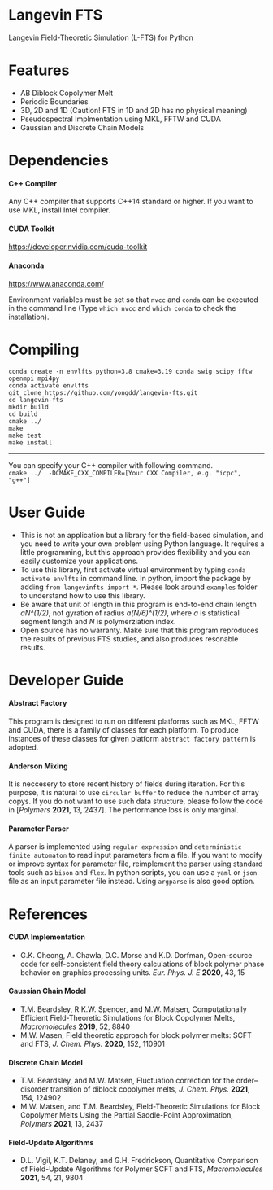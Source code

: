 # Langevin FTS
Langevin Field-Theoretic Simulation (L-FTS) for Python

# Features
* AB Diblock Copolymer Melt
* Periodic Boundaries  
* 3D, 2D and 1D (Caution! FTS in 1D and 2D has no physical meaning)
* Pseudospectral Implmentation using MKL, FFTW and CUDA
* Gaussian and Discrete Chain Models

# Dependencies
#### C++ Compiler
  Any C++ compiler that supports C++14 standard or higher. If you want to use MKL, install Intel compiler.

#### CUDA Toolkit 
  https://developer.nvidia.com/cuda-toolkit  

#### Anaconda
  https://www.anaconda.com/

Environment variables must be set so that `nvcc` and `conda` can be executed in the command line (Type `which nvcc` and `which conda` to check the installation).
  
# Compiling
  `conda create -n envlfts python=3.8 cmake=3.19 conda swig scipy fftw openmpi mpi4py`  
  `conda activate envlfts`  
  `git clone https://github.com/yongdd/langevin-fts.git`  
  `cd langevin-fts`  
  `mkdir build`  
  `cd build`  
  `cmake ../`  
  `make`   
  `make test`   
  `make install`
  
* * *
  You can specify your C++ compiler with following command.   
  `cmake ../  -DCMAKE_CXX_COMPILER=[Your CXX Compiler, e.g. "icpc", "g++"]`  

# User Guide
+ This is not an application but a library for the field-based simulation, and you need to write your own problem using Python language. It requires a little programming, but this approach provides flexibility and you can easily customize your applications.
+ To use this library, first activate virtual environment by typing `conda activate envlfts` in command line. In python, import the package by adding  `from langevinfts import *`. Please look around `examples` folder to understand how to use this library.
+ Be aware that unit of length in this program is end-to-end chain length *aN^(1/2)*, not gyration of radius *a(N/6)^(1/2)*, where *a* is statistical segment length and *N* is polymerziation index.  
+ Open source has no warranty. Make sure that this program reproduces the results of previous FTS studies, and also produces resonable results.  

# Developer Guide
#### Abstract Factory  
  This program is designed to run on different platforms such as MKL, FFTW and CUDA, there is a family of classes for each platform. To produce instances of these classes for given platform `abstract factory pattern` is adopted.

#### Anderson Mixing  
  It is neccesery to store recent history of fields during iteration. For this purpose, it is natural to use `circular buffer` to reduce the number of array copys. If you do not want to use such data structure, please follow the code in [*Polymers* **2021**, 13, 2437]. The performance loss is only marginal.

#### Parameter Parser  
  A parser is implemented using `regular expression` and `deterministic finite automaton` to read input parameters from a file. If you want to modify or improve syntax for parameter file, reimplement the parser using standard tools such as `bison` and `flex`. In python scripts, you can use a `yaml` or `json` file as an input parameter file instead. Using `argparse` is also good option.
  
# References
#### CUDA Implementation
+ G.K. Cheong, A. Chawla, D.C. Morse and K.D. Dorfman, Open-source code for self-consistent field theory calculations of block polymer phase behavior on graphics processing units. *Eur. Phys. J. E* **2020**, 43, 15
#### Gaussian Chain Model
+ T.M. Beardsley, R.K.W. Spencer, and M.W. Matsen, Computationally Efficient Field-Theoretic Simulations for Block Copolymer Melts, *Macromolecules* **2019**, 52, 8840   
+ M.W. Masen, Field theoretic approach for block polymer melts: SCFT and FTS, *J. Chem. Phys.* **2020**, 152, 110901   
#### Discrete Chain Model
+ T.M. Beardsley, and M.W. Matsen, Fluctuation correction for the order–disorder transition of diblock copolymer melts, *J. Chem. Phys.* **2021**, 154, 124902   
+ M.W. Matsen, and T.M. Beardsley, Field-Theoretic Simulations for Block Copolymer Melts Using the Partial Saddle-Point Approximation, *Polymers* **2021**, 13, 2437   
####  Field-Update Algorithms
+ D.L. Vigil, K.T. Delaney, and G.H. Fredrickson, Quantitative Comparison of Field-Update Algorithms for Polymer SCFT and FTS, *Macromolecules* **2021**, 54, 21, 9804
